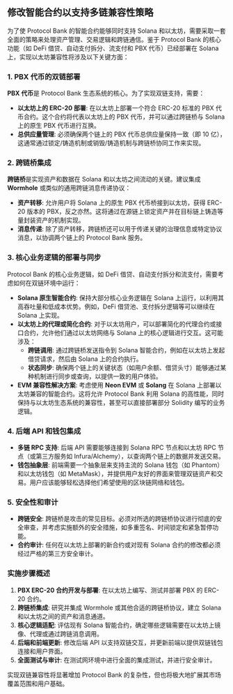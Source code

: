 ## 修改智能合约以支持多链兼容性策略

为了使 Protocol Bank 的智能合约能够同时支持 Solana 和以太坊，需要采取一套全面的策略来处理资产管理、交易逻辑和跨链通信。鉴于 Protocol Bank 的核心功能（如 DeFi 借贷、自动支付拆分、流支付和 PBX 代币）已经部署在 Solana 上，实现以太坊兼容性将涉及以下关键方面：

### 1. PBX 代币的双链部署

**PBX 代币**是 Protocol Bank 生态系统的核心。为了实现双链支持，需要：

*   **以太坊上的 ERC-20 部署**: 在以太坊上部署一个符合 ERC-20 标准的 PBX 代币合约。这个合约将代表以太坊上的 PBX 代币，并可以通过跨链桥与 Solana 上的原生 PBX 代币进行互换。
*   **总供应量管理**: 必须确保两个链上的 PBX 代币总供应量保持一致（即 10 亿），这通常通过锁定/铸造机制或销毁/铸造机制与跨链桥协同工作来实现。

### 2. 跨链桥集成

**跨链桥**是实现资产和数据在 Solana 和以太坊之间流动的关键。建议集成 **Wormhole** 或类似的通用跨链消息传递协议：

*   **资产转移**: 允许用户将 Solana 上的原生 PBX 代币桥接到以太坊，获得 ERC-20 版本的 PBX，反之亦然。这将通过在源链上锁定资产并在目标链上铸造等量封装资产的机制实现。
*   **消息传递**: 除了资产转移，跨链桥还可以用于传递关键的治理信息或特定协议消息，以协调两个链上的 Protocol Bank 服务。

### 3. 核心业务逻辑的部署与同步

Protocol Bank 的核心业务逻辑，如 DeFi 借贷、自动支付拆分和流支付，需要考虑如何在双链环境中运行：

*   **Solana 原生智能合约**: 保持大部分核心业务逻辑在 Solana 上运行，以利用其高吞吐量和低成本优势。例如，DeFi 借贷池、支付拆分逻辑等可以继续在 Solana 上实现。
*   **以太坊上的代理或简化合约**: 对于以太坊用户，可以部署简化的代理合约或接口合约，允许他们通过以太坊网络与 Solana 上的核心逻辑进行交互。这可能涉及：
    *   **跨链调用**: 通过跨链桥发送指令到 Solana 智能合约，例如在以太坊上发起借贷请求，然后由 Solana 上的合约执行。
    *   **状态同步**: 确保两个链上的关键状态（如用户余额、借贷头寸）能够通过某种机制进行同步或查询，以提供一致的用户体验。
*   **EVM 兼容性解决方案**: 考虑使用 **Neon EVM** 或 **Solang** 在 Solana 上部署以太坊兼容的智能合约。这将允许 Protocol Bank 利用 Solana 的高性能，同时保持与以太坊生态系统的兼容性，甚至可以直接部署部分 Solidity 编写的业务逻辑。

### 4. 后端 API 和钱包集成

*   **多链 RPC 支持**: 后端 API 需要能够连接到 Solana RPC 节点和以太坊 RPC 节点（或第三方服务如 Infura/Alchemy），以查询两个链上的数据并发送交易。
*   **钱包抽象层**: 前端需要一个抽象层来支持主流的 Solana 钱包（如 Phantom）和以太坊钱包（如 MetaMask），并提供用户友好的界面来管理双链资产和交易。用户应该能够轻松选择他们希望使用的区块链网络和钱包。

### 5. 安全性和审计

*   **跨链安全**: 跨链桥是攻击的常见目标。必须对所选的跨链桥协议进行彻底的安全审查，并考虑实施额外的安全措施，如多重签名、时间锁定和紧急暂停功能。
*   **合约审计**: 任何在以太坊上部署的新合约或对现有 Solana 合约的修改都必须经过严格的第三方安全审计。

### 实施步骤概述

1.  **PBX ERC-20 合约开发与部署**: 在以太坊上编写、测试并部署 PBX 的 ERC-20 合约。
2.  **跨链桥集成**: 研究并集成 Wormhole 或其他合适的跨链桥协议，建立 Solana 和以太坊之间的资产和消息通道。
3.  **核心逻辑适配**: 评估现有 Solana 智能合约，确定哪些逻辑需要在以太坊上镜像、代理或通过跨链消息调用。
4.  **后端和前端更新**: 修改后端 API 以支持双链交互，并更新前端以提供双链钱包连接和用户界面。
5.  **全面测试与审计**: 在测试网环境中进行全面的集成测试，并进行安全审计。

实现双链兼容性将显著增加 Protocol Bank 的复杂性，但也将极大地扩展其市场覆盖范围和用户基础。

